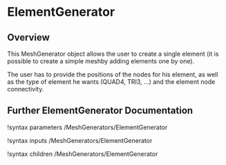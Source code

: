 # ElementGenerator

## Overview

This MeshGenerator object allows the user to create a single element (it is possible to create a simple meshby adding elements one by one).

The user has to provide the positions of the nodes for his element, as well as the type of element he wants (QUAD4, TRI3, …) and the element node connectivity.

## Further ElementGenerator Documentation

!syntax parameters /MeshGenerators/ElementGenerator

!syntax inputs /MeshGenerators/ElementGenerator

!syntax children /MeshGenerators/ElementGenerator
